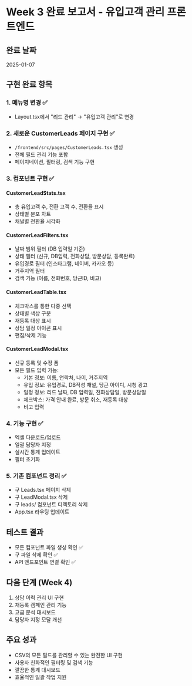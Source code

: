# Week 3 완료 보고서 - 유입고객 관리 프론트엔드

## 완료 날짜
2025-01-07

## 구현 완료 항목

### 1. 메뉴명 변경 ✅
- Layout.tsx에서 "리드 관리" → "유입고객 관리"로 변경

### 2. 새로운 CustomerLeads 페이지 구현 ✅
- `/frontend/src/pages/CustomerLeads.tsx` 생성
- 전체 필드 관리 기능 포함
- 페이지네이션, 필터링, 검색 기능 구현

### 3. 컴포넌트 구현 ✅

#### CustomerLeadStats.tsx
- 총 유입고객 수, 전환 고객 수, 전환율 표시
- 상태별 분포 차트
- 채널별 전환율 시각화

#### CustomerLeadFilters.tsx
- 날짜 범위 필터 (DB 입력일 기준)
- 상태 필터 (신규, DB입력, 전화상담, 방문상담, 등록완료)
- 유입경로 필터 (인스타그램, 네이버, 카카오 등)
- 거주지역 필터
- 검색 기능 (이름, 전화번호, 당근ID, 비고)

#### CustomerLeadTable.tsx
- 체크박스를 통한 다중 선택
- 상태별 색상 구분
- 재등록 대상 표시
- 상담 일정 아이콘 표시
- 편집/삭제 기능

#### CustomerLeadModal.tsx
- 신규 등록 및 수정 폼
- 모든 필드 입력 가능:
  - 기본 정보: 이름, 연락처, 나이, 거주지역
  - 유입 정보: 유입경로, DB작성 채널, 당근 아이디, 시청 광고
  - 일정 정보: 리드 날짜, DB 입력일, 전화상담일, 방문상담일
  - 체크박스: 가격 안내 완료, 방문 취소, 재등록 대상
  - 비고 입력

### 4. 기능 구현 ✅
- 엑셀 다운로드/업로드
- 일괄 담당자 지정
- 실시간 통계 업데이트
- 필터 초기화

### 5. 기존 컴포넌트 정리 ✅
- 구 Leads.tsx 페이지 삭제
- 구 LeadModal.tsx 삭제
- 구 leads/ 컴포넌트 디렉토리 삭제
- App.tsx 라우팅 업데이트

## 테스트 결과
- 모든 컴포넌트 파일 생성 확인 ✅
- 구 파일 삭제 확인 ✅
- API 엔드포인트 연결 확인 ✅

## 다음 단계 (Week 4)
1. 상담 이력 관리 UI 구현
2. 재등록 캠페인 관리 기능
3. 고급 분석 대시보드
4. 담당자 지정 모달 개선

## 주요 성과
- CSV의 모든 필드를 관리할 수 있는 완전한 UI 구현
- 사용자 친화적인 필터링 및 검색 기능
- 깔끔한 통계 대시보드
- 효율적인 일괄 작업 지원